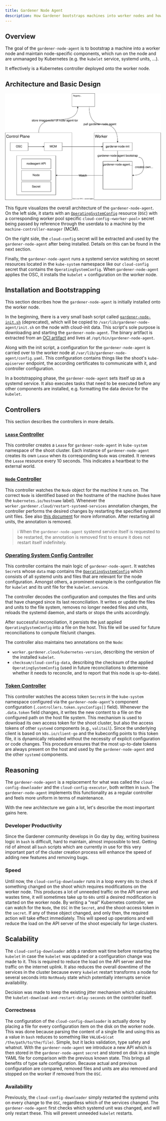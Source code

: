 ```yaml
---
title: Gardener Node Agent
description: How Gardener bootstraps machines into worker nodes and how it installs and maintains gardener-managed node-specific components
---
```


## Overview

The goal of the `gardener-node-agent` is to bootstrap a machine into a worker node and maintain node-specific components, which run on the node and are unmanaged by Kubernetes (e.g. the `kubelet` service, systemd units, ...).

It effectively is a Kubernetes controller deployed onto the worker node.

## Architecture and Basic Design

![Design](./images/gardener-nodeagent-architecture.svg)

This figure visualizes the overall architecture of the `gardener-node-agent`. On the left side, it starts with an [`OperatingSystemConfig`](../extensions/operatingsystemconfig.md) resource (`OSC`) with a corresponding worker pool specific `cloud-config-<worker-pool>` secret being passed by reference through the userdata to a machine by the `machine-controller-manager` (MCM).

On the right side, the `cloud-config` secret will be extracted and used by the `gardener-node-agent` after being installed. Details on this can be found in the next section.

Finally, the `gardener-node-agent` runs a systemd service watching on secret resources located in the `kube-system` namespace like our `cloud-config` secret that contains the `OperatingSystemConfig`. When `gardener-node-agent` applies the OSC, it installs the `kubelet` + configuration on the worker node.

## Installation and Bootstrapping

This section describes how the `gardener-node-agent` is initially installed onto the worker node.

In the beginning, there is a very small bash script called [`gardener-node-init.sh`](../../pkg/component/extensions/operatingsystemconfig/original/components/containerd/templates/scripts/init.sh) (deprecated), which will be copied to `/var/lib/gardener-node-agent/init.sh` on the node with cloud-init data.
This script's sole purpose is downloading and starting the `gardener-node-agent`.
The binary artifact is extracted from an [OCI artifact](https://github.com/opencontainers/image-spec/blob/main/manifest.md) and lives at `/opt/bin/gardener-node-agent`.

Along with the init script, a configuration for the `gardener-node-agent` is carried over to the worker node at `/var/lib/gardener-node-agent/config.yaml`.
This configuration contains things like the shoot's `kube-apiserver` endpoint, the according certificates to communicate with it, and controller configuration.

In a bootstrapping phase, the `gardener-node-agent` sets itself up as a systemd service.
It also executes tasks that need to be executed before any other components are installed, e.g. formatting the data device for the `kubelet`.

## Controllers

This section describes the controllers in more details.

### [`Lease` Controller](../../pkg/nodeagent/controller/lease)

This controller creates a `Lease` for `gardener-node-agent` in `kube-system` namespace of the shoot cluster.
Each instance of `gardener-node-agent` creates its own `Lease` when its corresponding `Node` was created.
It renews the `Lease` resource every 10 seconds. This indicates a heartbeat to the external world.


### [`Node` Controller](../../pkg/nodeagent/controller/node)

This controller watches the `Node` object for the machine it runs on.
The correct `Node` is identified based on the hostname of the machine (`Node`s have the `kubernetes.io/hostname` label).
Whenever the `worker.gardener.cloud/restart-systemd-services` annotation changes, the controller performs the desired changes by restarting the specified systemd unit files.
See also [this document](../usage/shoot_operations.md#restart-systemd-services-on-particular-worker-nodes) for more information.
After restarting all units, the annotation is removed.

> ℹ️ When the `gardener-node-agent` systemd service itself is requested to be restarted, the annotation is removed first to ensure it does not restart itself indefinitely.

### [Operating System Config Controller](../../pkg/nodeagent/controller/operatingsystemconfig)

This controller contains the main logic of `gardener-node-agent`.
It watches `Secret`s whose `data` map contains the [`OperatingSystemConfig`](../extensions/operatingsystemconfig.md#reconcile-purpose) which consists of all systemd units and files that are relevant for the node configuration.
Amongst others, a prominent example is the configuration file for `kubelet` and its unit file for the `kubelet.service`.

The controller decodes the configuration and computes the files and units that have changed since its last reconciliation.
It writes or update the files and units to the file system, removes no longer needed files and units, reloads the systemd daemon, and starts or stops the units accordingly.

After successful reconciliation, it persists the just applied `OperatingSystemConfig` into a file on the host.
This file will be used for future reconciliations to compute file/unit changes.

The controller also maintains two annotations on the `Node`:

- `worker.gardener.cloud/kubernetes-version`, describing the version of the installed `kubelet`.
- `checksum/cloud-config-data`, describing the checksum of the applied `OperatingSystemConfig` (used in future reconciliations to determine whether it needs to reconcile, and to report that this node is up-to-date).

### [Token Controller](../../pkg/nodeagent/controller/token)

This controller watches the access token `Secret`s in the `kube-system` namespace configured via the `gardener-node-agent`'s component configuration (`.controllers.token.syncConfigs[]` field).
Whenever the `.data.token` field changes, it writes the new content to a file on the configured path on the host file system.
This mechanism is used to download its own access token for the shoot cluster, but also the access tokens of other `systemd` components (e.g., `valitail`).
Since the underlying client is based on `k8s.io/client-go` and the kubeconfig points to this token file, it is dynamically reloaded without the necessity of explicit configuration or code changes.
This procedure ensures that the most up-to-date tokens are always present on the host and used by the `gardener-node-agent` and the other `systemd` components.

## Reasoning

The `gardener-node-agent` is a replacement for what was called the `cloud-config-downloader` and the `cloud-config-executor`, both written in `bash`. The `gardener-node-agent` implements this functionality as a regular controller and feels more uniform in terms of maintenance.

With the new architecture we gain a lot, let's describe the most important gains here.

### Developer Productivity

Since the Gardener community develops in Go day by day, writing business logic in `bash` is difficult, hard to maintain, almost impossible to test. Getting rid of almost all `bash` scripts which are currently in use for this very important part of the cluster creation process will enhance the speed of adding new features and removing bugs.

### Speed

Until now, the `cloud-config-downloader` runs in a loop every `60s` to check if something changed on the shoot which requires modifications on the worker node. This produces a lot of unneeded traffic on the API server and wastes time, it will sometimes take up to `60s` until a desired modification is started on the worker node.
By writing a "real" Kubernetes controller, we can watch for the `Node`, the `OSC` in the `Secret`, and the shoot-access token in the `secret`. If any of these object changed, and only then, the required action will take effect immediately.
This will speed up operations and will reduce the load on the API server of the shoot especially for large clusters.

## Scalability

The `cloud-config-downloader` adds a random wait time before restarting the `kubelet` in case the `kubelet` was updated or a configuration change was made to it. This is required to reduce the load on the API server and the traffic on the internet uplink. It also reduces the overall downtime of the services in the cluster because every `kubelet` restart transforms a node for several seconds into `NotReady` state which potentially interrupts service availability.

Decision was made to keep the existing jitter mechanism which calculates the `kubelet-download-and-restart-delay-seconds` on the controller itself.

### Correctness

The configuration of the `cloud-config-downloader` is actually done by placing a file for every configuration item on the disk on the worker node. This was done because parsing the content of a single file and using this as a value in `bash` reduces to something like `VALUE=$(cat /the/path/to/the/file)`. Simple, but it lacks validation, type safety and whatnot.
With the `gardener-node-agent` we introduce a new API which is then stored in the `gardener-node-agent` `secret` and stored on disk in a single YAML file for comparison with the previous known state. This brings all benefits of type safe configuration.
Because actual and previous configuration are compared, removed files and units are also removed and stopped on the worker if removed from the `OSC`.

### Availability

Previously, the `cloud-config-downloader` simply restarted the systemd units on every change to the `OSC`, regardless which of the services changed. The `gardener-node-agent` first checks which systemd unit was changed, and will only restart these. This will prevent unneeded `kubelet` restarts.
